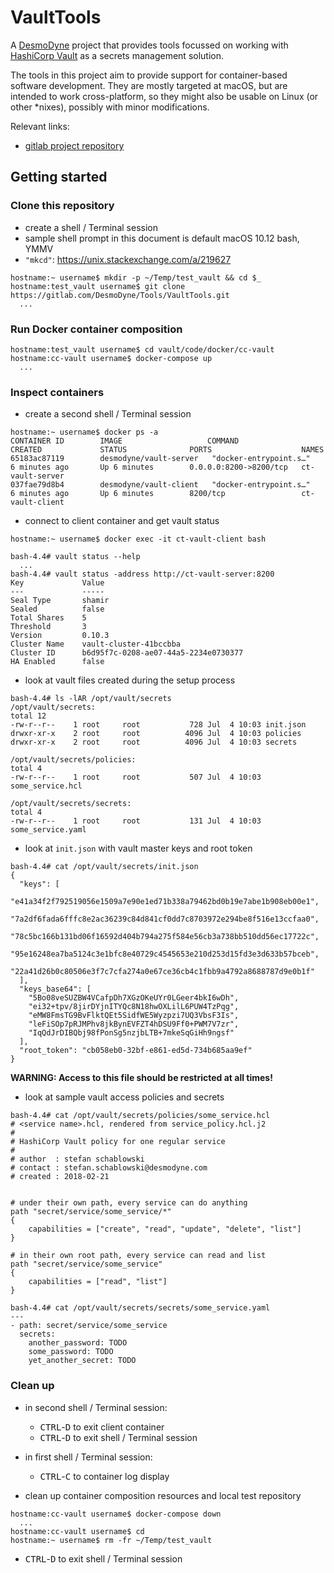 # VaultTools

A [DesmoDyne](https://www.desmodyne.com) project that provides tools focussed on working with [HashiCorp Vault](https://www.vaultproject.io) as a secrets management solution.

The tools in this project aim to provide support for container-based software development. They are mostly targeted at macOS, but are intended to work cross-platform, so they might also be usable on Linux (or other *nixes), possibly with minor modifications.

Relevant links:

+ [gitlab project repository](https://gitlab.com/DesmoDyne/Tools/VaultTools)

## Getting started

### Clone this repository

+ create a shell / Terminal session
+ sample shell prompt in this document is default macOS 10.12 bash, YMMV
+ `"mkcd"`: <https://unix.stackexchange.com/a/219627>

```
hostname:~ username$ mkdir -p ~/Temp/test_vault && cd $_
hostname:test_vault username$ git clone https://gitlab.com/DesmoDyne/Tools/VaultTools.git
  ...
```

### Run Docker container composition

```
hostname:test_vault username$ cd vault/code/docker/cc-vault
hostname:cc-vault username$ docker-compose up
  ...
```

### Inspect containers

+ create a second shell / Terminal session

```
hostname:~ username$ docker ps -a
CONTAINER ID        IMAGE                   COMMAND                  CREATED             STATUS              PORTS                    NAMES
65183ac87119        desmodyne/vault-server   "docker-entrypoint.s…"   6 minutes ago       Up 6 minutes        0.0.0.0:8200->8200/tcp   ct-vault-server
037fae79d8b4        desmodyne/vault-client   "docker-entrypoint.s…"   6 minutes ago       Up 6 minutes        8200/tcp                 ct-vault-client
```

+ connect to client container and get vault status

```
hostname:~ username$ docker exec -it ct-vault-client bash

bash-4.4# vault status --help
  ...
bash-4.4# vault status -address http://ct-vault-server:8200
Key             Value
---             -----
Seal Type       shamir
Sealed          false
Total Shares    5
Threshold       3
Version         0.10.3
Cluster Name    vault-cluster-41bccbba
Cluster ID      b6d95f7c-0208-ae07-44a5-2234e0730377
HA Enabled      false
```

+ look at vault files created during the setup process

```
bash-4.4# ls -lAR /opt/vault/secrets
/opt/vault/secrets:
total 12
-rw-r--r--    1 root     root           728 Jul  4 10:03 init.json
drwxr-xr-x    2 root     root          4096 Jul  4 10:03 policies
drwxr-xr-x    2 root     root          4096 Jul  4 10:03 secrets

/opt/vault/secrets/policies:
total 4
-rw-r--r--    1 root     root           507 Jul  4 10:03 some_service.hcl

/opt/vault/secrets/secrets:
total 4
-rw-r--r--    1 root     root           131 Jul  4 10:03 some_service.yaml
```

+ look at `init.json` with vault master keys and root token

```
bash-4.4# cat /opt/vault/secrets/init.json
{
  "keys": [
    "e41a34f2f792519056e1509a7e90e1ed71b338a79462bd0b19e7abe1b908eb00e1",
    "7a2df6fada6fffc8e2ac36239c84d841cf0dd7c8703972e294be8f516e13ccfaa0",
    "78c5bc166b131bd06f16592d404b794a275f584e56cb3a738bb510dd56ec17722c",
    "95e16248ea7ba5124c3e1bfc8e40729c4545653e210d253d15fd3e3d633b57bceb",
    "22a41d26b0c80506e3f7c7cfa274a0e67ce36cb4c1fbb9a4792a8688787d9e0b1f"
  ],
  "keys_base64": [
    "5Bo08veSUZBW4VCafpDh7XGzOKeUYr0LGeer4bkI6wDh",
    "ei32+tpv/8jirDYjnITYQc8N18hwOXLilL6PUW4TzPqg",
    "eMW8FmsTG9BvFlktQEt5SidfWE5Wyzpzi7UQ3VbsF3Is",
    "leFiSOp7pRJMPhv8jkBynEVFZT4hDSU9Ff0+PWM7V7zr",
    "IqQdJrDIBQbj98fPonSg5nzjbLTB+7mkeSqGiHh9ngsf"
  ],
  "root_token": "cb058eb0-32bf-e861-ed5d-734b685aa9ef"
}
```

**WARNING: Access to this file should be restricted at all times!**

+ look at sample vault access policies and secrets

```
bash-4.4# cat /opt/vault/secrets/policies/some_service.hcl
# <service name>.hcl, rendered from service_policy.hcl.j2
#
# HashiCorp Vault policy for one regular service
#
# author  : stefan schablowski
# contact : stefan.schablowski@desmodyne.com
# created : 2018-02-21


# under their own path, every service can do anything
path "secret/service/some_service/*"
{
    capabilities = ["create", "read", "update", "delete", "list"]
}

# in their own root path, every service can read and list
path "secret/service/some_service"
{
    capabilities = ["read", "list"]
}

bash-4.4# cat /opt/vault/secrets/secrets/some_service.yaml
---
- path: secret/service/some_service
  secrets:
    another_password: TODO
    some_password: TODO
    yet_another_secret: TODO
```

### Clean up

+ in second shell / Terminal session:
   + <kbd>CTRL</kbd>-<kbd>D</kbd> to exit client container
   + <kbd>CTRL</kbd>-<kbd>D</kbd> to exit shell / Terminal session
+ in first shell / Terminal session:
   + <kbd>CTRL</kbd>-<kbd>C</kbd> to container log display

+ clean up container composition resources and local test repository

```
hostname:cc-vault username$ docker-compose down
  ...
hostname:cc-vault username$ cd
hostname:~ username$ rm -fr ~/Temp/test_vault
```

+ <kbd>CTRL</kbd>-<kbd>D</kbd> to exit shell / Terminal session
